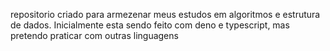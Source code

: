 repositorio criado para armezenar meus estudos em algoritmos e estrutura de dados. Inicialmente esta sendo feito com deno e typescript, mas pretendo praticar com outras linguagens
